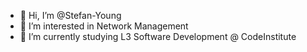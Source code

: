 - 👋 Hi, I’m @Stefan-Young
- 👀 I’m interested in Network Management
- 🌱 I’m currently studying L3 Software Development @ CodeInstitute

<!---
Stefan-Young/Stefan-Young is a ✨ special ✨ repository because its `README.md` (this file) appears on your GitHub profile.
You can click the Preview link to take a look at your changes.
--->
